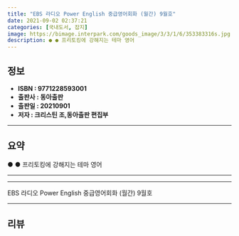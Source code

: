 ```yaml
---
title: "EBS 라디오 Power English 중급영어회화 (월간) 9월호"
date: 2021-09-02 02:37:21
categories: [국내도서, 잡지]
image: https://bimage.interpark.com/goods_image/3/3/1/6/353383316s.jpg
description: ● ● 프리토킹에 강해지는 테마 영어
---
```


## **정보**

- **ISBN : 9771228593001**
- **출판사 : 동아출판**
- **출판일 : 20210901**
- **저자 : 크리스틴 조,동아출판 편집부**

------



## **요약**

●  ●  프리토킹에 강해지는 테마 영어

------



------


EBS 라디오 Power English 중급영어회화 (월간) 9월호 

------


## **리뷰** 

